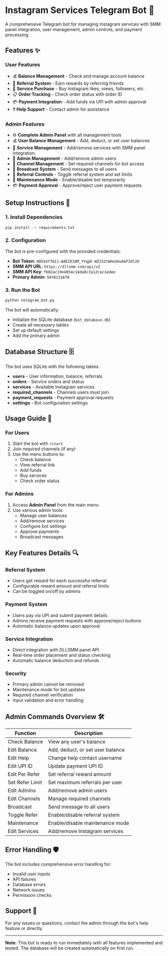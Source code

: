 # Instagram Services Telegram Bot 🤖

A comprehensive Telegram bot for managing Instagram services with SMM panel integration, user management, admin controls, and payment processing.

## Features ✨

### User Features
- 💰 **Balance Management** - Check and manage account balance
- 👥 **Referral System** - Earn rewards by referring friends
- 🛒 **Service Purchase** - Buy Instagram likes, views, followers, etc.
- 📋 **Order Tracking** - Check order status with order ID
- 💳 **Payment Integration** - Add funds via UPI with admin approval
- ❓ **Help Support** - Contact admin for assistance

### Admin Features
- ⚙️ **Complete Admin Panel** with all management tools
- 💰 **User Balance Management** - Add, deduct, or set user balances
- 🛒 **Service Management** - Add/remove services with SMM panel integration
- 👤 **Admin Management** - Add/remove admin users
- 📢 **Channel Management** - Set required channels for bot access
- 📡 **Broadcast System** - Send messages to all users
- 🎁 **Referral Controls** - Toggle referral system and set limits
- 🔧 **Maintenance Mode** - Enable/disable bot temporarily
- 💳 **Payment Approval** - Approve/reject user payment requests

## Setup Instructions 🚀

### 1. Install Dependencies
```bash
pip install -r requirements.txt
```

### 2. Configuration
The bot is pre-configured with the provided credentials:
- **Bot Token**: `8055477611:AAE2E18M_YYqpE-WZI52tmHa3mumbF3dl2U`
- **SMM API URL**: `https://dllsmm.com/api/v2`
- **SMM API Key**: `fb02ac19e4054c14da8c3a12cac1edee`
- **Primary Admin**: `5078131670`

### 3. Run the Bot
```bash
python telegram_bot.py
```

The bot will automatically:
- Initialize the SQLite database (`bot_database.db`)
- Create all necessary tables
- Set up default settings
- Add the primary admin

## Database Structure 🗄️

The bot uses SQLite with the following tables:
- **users** - User information, balance, referrals
- **orders** - Service orders and status
- **services** - Available Instagram services
- **required_channels** - Channels users must join
- **payment_requests** - Payment approval requests
- **settings** - Bot configuration settings

## Usage Guide 📖

### For Users
1. Start the bot with `/start`
2. Join required channels (if any)
3. Use the menu buttons to:
   - Check balance
   - View referral link
   - Add funds
   - Buy services
   - Check order status

### For Admins
1. Access **Admin Panel** from the main menu
2. Use various admin tools:
   - Manage user balances
   - Add/remove services
   - Configure bot settings
   - Approve payments
   - Broadcast messages

## Key Features Details 🔍

### Referral System
- Users get reward for each successful referral
- Configurable reward amount and referral limits
- Can be toggled on/off by admins

### Payment System
- Users pay via UPI and submit payment details
- Admins receive payment requests with approve/reject buttons
- Automatic balance updates upon approval

### Service Integration
- Direct integration with DLLSMM panel API
- Real-time order placement and status checking
- Automatic balance deduction and refunds

### Security
- Primary admin cannot be removed
- Maintenance mode for bot updates
- Required channel verification
- Input validation and error handling

## Admin Commands Overview 🛠️

| Function | Description |
|----------|-------------|
| Check Balance | View any user's balance |
| Edit Balance | Add, deduct, or set user balance |
| Edit Help | Change help contact username |
| Edit UPI ID | Update payment UPI ID |
| Edit Per Refer | Set referral reward amount |
| Set Refer Limit | Set maximum referrals per user |
| Edit Admins | Add/remove admin users |
| Edit Channels | Manage required channels |
| Broadcast | Send message to all users |
| Toggle Refer | Enable/disable referral system |
| Maintenance | Enable/disable maintenance mode |
| Edit Services | Add/remove Instagram services |

## Error Handling 🛡️

The bot includes comprehensive error handling for:
- Invalid user inputs
- API failures
- Database errors
- Network issues
- Permission checks

## Support 💬

For any issues or questions, contact the admin through the bot's help feature or directly.

---

**Note**: This bot is ready to run immediately with all features implemented and tested. The database will be created automatically on first run.